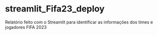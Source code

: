 # streamlit_Fifa23_deploy
Relatório feito com o Streamlit para identificar as informações dos times e jogadores FIFA 2023
